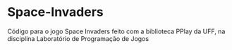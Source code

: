 # Space-Invaders
Código para o jogo Space Invaders feito com a biblioteca PPlay da UFF, na disciplina Laboratório de Programação de Jogos
